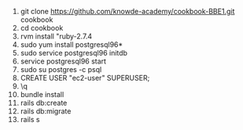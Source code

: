 1. git clone https://github.com/knowde-academy/cookbook-BBE1.git cookbook
2. cd cookbook
3. rvm install "ruby-2.7.4
4. sudo yum install postgresql96*
5. sudo service postgresql96 initdb
6. service postgresql96 start
7. sudo su postgres -c psql
8. CREATE USER "ec2-user" SUPERUSER;
9. \q
10. bundle install
11. rails db:create
12. rails db:migrate
13. rails s
